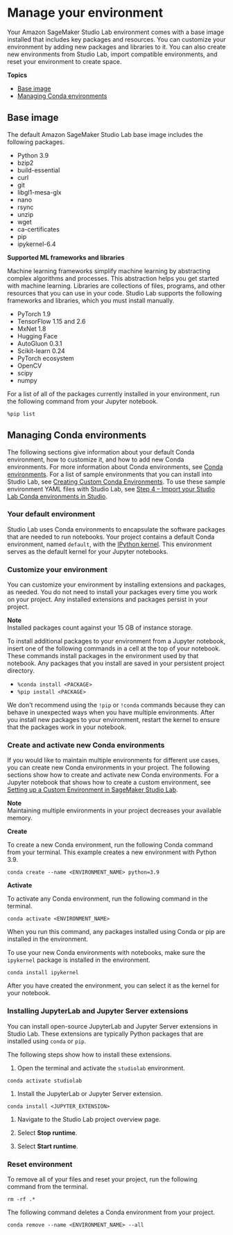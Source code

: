 # Manage your environment<a name="studio-lab-use-manage"></a>

 Your Amazon SageMaker Studio Lab environment comes with a base image installed that includes key packages and resources\. You can customize your environment by adding new packages and libraries to it\. You can also create new environments from Studio Lab, import compatible environments, and reset your environment to create space\. 

**Topics**
+ [Base image](#studio-lab-use-manage-base)
+ [Managing Conda environments](#studio-lab-use-manage-conda)

## Base image<a name="studio-lab-use-manage-base"></a>

 The default Amazon SageMaker Studio Lab base image includes the following packages\.
+  Python 3\.9 
+  bzip2 
+  build\-essential 
+  curl 
+  git 
+  libgl1\-mesa\-glx 
+  nano 
+  rsync 
+  unzip 
+  wget 
+  ca\-certificates 
+  pip 
+  ipykernel\-6\.4 

 **Supported ML frameworks and libraries** 

Machine learning frameworks simplify machine learning by abstracting complex algorithms and processes\. This abstraction helps you get started with machine learning\. Libraries are collections of files, programs, and other resources that you can use in your code\. Studio Lab supports the following frameworks and libraries, which you must install manually\.
+  PyTorch 1\.9 
+  TensorFlow 1\.15 and 2\.6 
+  MxNet 1\.8 
+  Hugging Face 
+  AutoGluon 0\.3\.1 
+  Scikit\-learn 0\.24 
+  PyTorch ecosystem 
+  OpenCV 
+  scipy 
+  numpy 

For a list of all of the packages currently installed in your environment, run the following command from your Jupyter notebook\.

```
%pip list
```

## Managing Conda environments<a name="studio-lab-use-manage-conda"></a>

 The following sections give information about your default Conda environment, how to customize it, and how to add new Conda environments\. For more information about Conda environments, see [Conda environments](https://docs.conda.io/projects/conda/en/latest/user-guide/concepts/environments.html)\. For a list of sample environments that you can install into Studio Lab, see [Creating Custom Conda Environments](https://github.com/aws/studio-lab-examples/tree/main/custom-environments)\. To use these sample environment YAML files with Studio Lab, see [Step 4 – Import your Studio Lab Conda environments in Studio](studio-lab-use-migrate.md#studio-lab-use-migrate-step4)\. 

### Your default environment<a name="studio-lab-use-manage-conda-default"></a>

 Studio Lab uses Conda environments to encapsulate the software packages that are needed to run notebooks\. Your project contains a default Conda environment, named `default`, with the [IPython kernel](https://ipython.readthedocs.io/en/stable/)\. This environment serves as the default kernel for your Jupyter notebooks\.

### Customize your environment<a name="studio-lab-use-manage-conda-default-customize"></a>

 You can customize your environment by installing extensions and packages, as needed\. You do not need to install your packages every time you work on your project\. Any installed extensions and packages persist in your project\.

**Note**  
Installed packages count against your 15 GB of instance storage\.

 To install additional packages to your environment from a Jupyter notebook, insert one of the following commands in a cell at the top of your notebook\. These commands install packages in the environment used by that notebook\. Any packages that you install are saved in your persistent project directory\.  
+  `%conda install <PACKAGE>` 
+  `%pip install <PACKAGE>` 

We don't recommend using the `!pip` or `!conda` commands because they can behave in unexpected ways when you have multiple environments\. After you install new packages to your environment, restart the kernel to ensure that the packages work in your notebook\.

### Create and activate new Conda environments<a name="studio-lab-use-manage-conda-new-conda"></a>

If you would like to maintain multiple environments for different use cases, you can create new Conda environments in your project\. The following sections show how to create and activate new Conda environments\. For a Jupyter notebook that shows how to create a custom environment, see [Setting up a Custom Environment in SageMaker Studio Lab](https://github.com/aws/studio-lab-examples/blob/main/custom-environments/custom_environment.ipynb)\.

**Note**  
Maintaining multiple environments in your project decreases your available memory\.

 **Create** 

 To create a new Conda environment, run the following Conda command from your terminal\. This example creates a new environment with Python 3\.9\. 

```
conda create --name <ENVIRONMENT_NAME> python=3.9
```

 **Activate** 

 To activate any Conda environment, run the following command in the terminal\.

```
conda activate <ENVIRONMENT_NAME>
```

 When you run this command, any packages installed using Conda or pip are installed in the environment\. 

 To use your new Conda environments with notebooks, make sure the `ipykernel` package is installed in the environment\.

```
conda install ipykernel
```

 After you have created the environment, you can select it as the kernel for your notebook\. 

### Installing JupyterLab and Jupyter Server extensions<a name="studio-lab-use-manage-conda-jupyter"></a>

 You can install open\-source JupyterLab and Jupyter Server extensions in Studio Lab\. These extensions are typically Python packages that are installed using `conda` or `pip`\.  

 The following steps show how to install these extensions\. 

1.  Open the terminal and activate the `studiolab` environment\. 

   ```
   conda activate studiolab
   ```

1.  Install the JupyterLab or Jupyter Server extension\. 

   ```
   conda install <JUPYTER_EXTENSION>
   ```

1.  Navigate to the Studio Lab project overview page\. 

1. Select **Stop runtime**\.

1. Select **Start runtime**\.

### Reset environment<a name="studio-lab-use-manage-conda-reset"></a>

 To remove all of your files and reset your project, run the following command from the terminal\. 

```
rm -rf .*
```

 The following command deletes a Conda environment from your project\. 

```
conda remove --name <ENVIRONMENT_NAME> --all
```